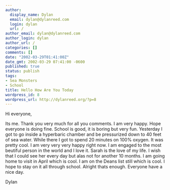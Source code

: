 ```yaml
---
author:
  display_name: Dylan
  email: dylan@dylanreed.com
  login: dylan
  url: /
author_email: dylan@dylanreed.com
author_login: dylan
author_url: /
categories: []
comments: []
date: "2002-03-29T01:41:00Z"
date_gmt: 2002-03-29 07:41:00 -0600
published: true
status: publish
tags:
- Sea Monsters
- School
title: Hello How Are You Today
wordpress_id: 8
wordpress_url: http://dylanreed.org/?p=8
---
```


Hi everyone,

Its me. Thank you very much for all you comments. I am very happy. Hope everyone is doing fine. School is good, it is boring but very fun. Yesterday I got to go inside a hyperbaric chamber and be pressurized down to 40 feet of sea water. While there I got to spend 20 minutes on 100% oxygen. It was pretty cool. I am very very very happy right now. I am engaged to the most beutiful person in the world and I love it. Sarah is the love of my life. I wish that I could see her every day but alas not for another 10 months. I am going home to visit in April which is cool. I am on the Deans list still which is cool. I hope to stay on it all through school. Alright thats enough. Everyone have a nice day.

Dylan
